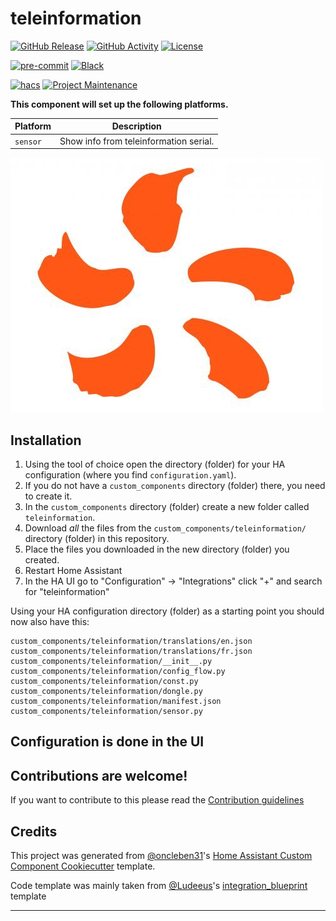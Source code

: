 # teleinformation

[![GitHub Release][releases-shield]][releases]
[![GitHub Activity][commits-shield]][commits]
[![License][license-shield]](LICENSE)

[![pre-commit][pre-commit-shield]][pre-commit]
[![Black][black-shield]][black]

[![hacs][hacsbadge]][hacs]
[![Project Maintenance][maintenance-shield]][user_profile]


**This component will set up the following platforms.**

| Platform        | Description                                                               |
| --------------- | ------------------------------------------------------------------------- |
| `sensor`        | Show info from teleinformation serial.                                    |

![example][logo]

## Installation

1. Using the tool of choice open the directory (folder) for your HA configuration (where you find `configuration.yaml`).
2. If you do not have a `custom_components` directory (folder) there, you need to create it.
3. In the `custom_components` directory (folder) create a new folder called `teleinformation`.
4. Download _all_ the files from the `custom_components/teleinformation/` directory (folder) in this repository.
5. Place the files you downloaded in the new directory (folder) you created.
6. Restart Home Assistant
7. In the HA UI go to "Configuration" -> "Integrations" click "+" and search for "teleinformation"

Using your HA configuration directory (folder) as a starting point you should now also have this:

```text
custom_components/teleinformation/translations/en.json
custom_components/teleinformation/translations/fr.json
custom_components/teleinformation/__init__.py
custom_components/teleinformation/config_flow.py
custom_components/teleinformation/const.py
custom_components/teleinformation/dongle.py
custom_components/teleinformation/manifest.json
custom_components/teleinformation/sensor.py
```

## Configuration is done in the UI

<!---->

## Contributions are welcome!

If you want to contribute to this please read the [Contribution guidelines](CONTRIBUTING.md)

## Credits

This project was generated from [@oncleben31](https://github.com/oncleben31)'s [Home Assistant Custom Component Cookiecutter](https://github.com/oncleben31/cookiecutter-homeassistant-custom-component) template.

Code template was mainly taken from [@Ludeeus](https://github.com/ludeeus)'s [integration_blueprint][integration_blueprint] template

---

[integration_blueprint]: https://github.com/custom-components/integration_blueprint
[black]: https://github.com/psf/black
[black-shield]: https://img.shields.io/badge/
[commits-shield]: https://img.shields.io/github/commit-activity/y/poppypop/integration_teleinformation.svg?style=for-the-badge
[commits]: https://github.com/poppypop/integration_teleinformation/commits/master
[hacs]: https://hacs.xyz
[hacsbadge]: https://img.shields.io/badge/HACS-Custom-orange.svg?style=for-the-badge
[logo]: Logo-EDF-500x407.jpg
[forum-shield]: https://img.shields.io/badge/community-forum-brightgreen.svg?style=for-the-badge
[forum]: https://community.home-assistant.io/
[license]: https://github.com/poppypop/integration_teleinformation/blob/master/LICENSE
[license-shield]: https://img.shields.io/github/license/poppypop/integration_teleinformation.svg?style=for-the-badge
[maintenance-shield]: https://img.shields.io/badge/maintainer-%40poppypop-blue.svg?style=for-the-badge
[pre-commit]: https://github.com/pre-commit/pre-commit
[pre-commit-shield]: https://img.shields.io/badge/pre--commit-enabled-brightgreen?style=for-the-badge
[releases-shield]: https://img.shields.io/github/release/poppypop/integration_teleinformation.svg?style=for-the-badge
[releases]: https://github.com/poppypop/integration_teleinformation/releases
[user_profile]: https://github.com/poppypop

